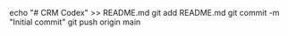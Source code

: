 echo "# CRM Codex" >> README.md
git add README.md
git commit -m "Initial commit"
git push origin main
